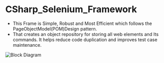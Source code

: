 # CSharp_Selenium_Framework

- This Frame is Simple, Robust and Most Efficient which follows the PageObjectModel(POM)Design pattern.
- That creates an object repository for storing all web elements and Its commands. It helps reduce code duplication and improves test case maintenance.


![Block Diagram](Scanned_Document.jpg)


